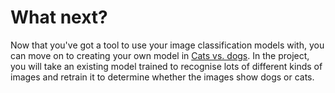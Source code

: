 # What next?
Now that you've got a tool to use your image classification models with, you can move on to creating your own model in [Cats vs. dogs](https://projects.raspberrypi.org/en/projects/retraining-model). In the project, you will take an existing model trained to recognise lots of different kinds of images and retrain it to determine whether the images show dogs or cats.
